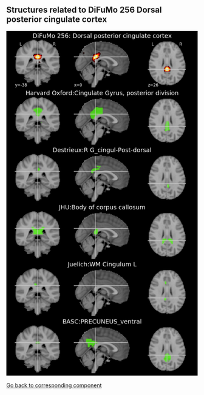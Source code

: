 


## Structures related to DiFuMo 256 Dorsal posterior cingulate cortex

![90](90.jpg "Structures related to DiFuMo 256 Dorsal posterior cingulate cortex")

[Go back to corresponding component](https://parietal-inria.github.io/DiFuMo/256/html/90.html)